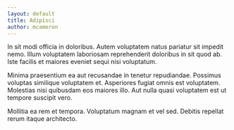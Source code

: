```yaml
---
layout: default
title: Adipisci
author: mcameron
---
```


In sit modi officia in doloribus. Autem voluptatem natus pariatur sit impedit nemo. Illum voluptatem laboriosam reprehenderit doloribus in sit quod ab. Iste facilis et maiores eveniet sequi nisi voluptatum.

Minima praesentium ea aut recusandae in tenetur repudiandae. Possimus voluptas similique voluptatem et. Asperiores fugiat omnis est voluptatem. Molestias nisi quibusdam eos maiores illo. Aut nulla quasi voluptatem est ut tempore suscipit vero.

Mollitia ea rem et tempora. Voluptatum magnam et vel sed. Debitis repellat rerum itaque architecto.
